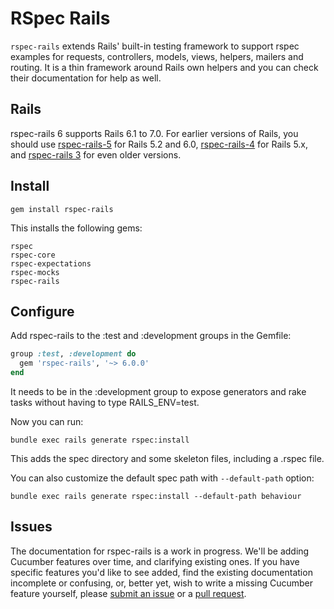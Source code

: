 # RSpec Rails

`rspec-rails` extends Rails' built-in testing framework to support rspec
examples for requests, controllers, models, views, helpers, mailers and
routing. It is a thin framework around Rails own helpers and you can
check their documentation for help as well.

## Rails

rspec-rails 6 supports Rails 6.1 to 7.0. For earlier versions of Rails, you
should use [rspec-rails-5](https://github.com/rspec/rspec-rails/tree/5-1-maintenance)
for Rails 5.2 and 6.0, [rspec-rails-4](https://github.com/rspec/rspec-rails/tree/4-1-maintenance)
for Rails 5.x, and [rspec-rails 3](https://github.com/rspec/rspec-rails/tree/3-9-maintenance)
for even older versions.

## Install

```console
gem install rspec-rails
```

This installs the following gems:

    rspec
    rspec-core
    rspec-expectations
    rspec-mocks
    rspec-rails

## Configure

Add rspec-rails to the :test and :development groups in the Gemfile:

```ruby
group :test, :development do
  gem 'rspec-rails', '~> 6.0.0'
end
```

It needs to be in the :development group to expose generators and rake tasks
without having to type RAILS_ENV=test.

Now you can run:

```console
bundle exec rails generate rspec:install
```

This adds the spec directory and some skeleton files, including a .rspec
file.

You can also customize the default spec path with `--default-path` option:

```console
bundle exec rails generate rspec:install --default-path behaviour
```

## Issues

The documentation for rspec-rails is a work in progress. We'll be adding
Cucumber features over time, and clarifying existing ones.  If you have
specific features you'd like to see added, find the existing documentation
incomplete or confusing, or, better yet, wish to write a missing Cucumber
feature yourself, please [submit an
issue](https://github.com/rspec/rspec-rails/issues) or a [pull
request](https://github.com/rspec/rspec-rails).
